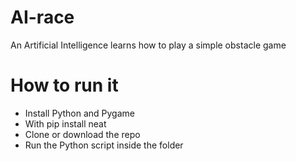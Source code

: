 # AI-race
An Artificial Intelligence learns how to play a simple obstacle game

# How to run it

- Install Python and Pygame
- With pip install neat
- Clone or download the repo
- Run the Python script inside the folder
